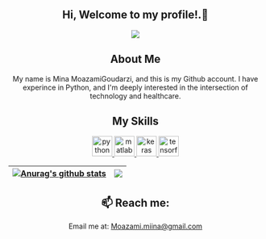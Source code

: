 <div align="center">

## Hi, Welcome to my profile!.👋
<p >
  <a href="https://github.com/MinaMoazami"><img src="https://readme-typing-svg.herokuapp.com?color=%230077ff&center=true&vCenter=true&lines=I+am+Mina+Moazami;I+am+a+Data+Analyst;"></a>
</p>

## About Me
My name is Mina MoazamiGoudarzi, and this is my Github account. I have experince in Python, and I'm deeply interested in the intersection of technology and healthcare.


## My Skills
<p align="center"> 
<a href="https://www.python.org/" target="_blank" rel="noreferrer"> <img src="https://upload.wikimedia.org/wikipedia/commons/c/c3/Python-logo-notext.svg" alt="python" width="40" height="40"/> </a>   
<a href="https://www.mathworks.com/products/matlab.html" target="_blank" rel="noreferrer"> <img src="https://upload.wikimedia.org/wikipedia/commons/2/21/Matlab_Logo.png" alt="matlab" width="40" height="40"/> </a> 
<a href="https://keras.io/" target="_blank" rel="noreferrer"> <img src="https://upload.wikimedia.org/wikipedia/commons/a/ae/Keras_logo.svg" alt="keras" width="40" height="40"/> </a> 
<a href="https://www.tensorflow.org/" target="_blank" rel="noreferrer"> <img src="https://upload.wikimedia.org/wikipedia/commons/2/2d/Tensorflow_logo.svg" alt="tensorflow" width="40" height="40"/> </a> 
</p>


| <a href="https://github.com/MinaMoazami"><img align="center" src="https://github-readme-stats.vercel.app/api?username=MinaMoazami&show_icons=true&theme=tokyonight&hide_border=true&hide=contribs,prs" alt="Anurag's github stats" /></a> | <a href="https://github.com/anuraghazra/github-readme-stats"><img align="center" src="https://github-readme-stats.vercel.app/api/top-langs/?username=MinaMoazami&layout=compact&theme=tokyonight&hide_border=true" /></a> |
| ------------------------------------------------------------------------------------------------------------------------------------------------------------------------------------------------------------------------------------- | ----------------------------------------------------------------------------------------------------------------------------------------------------------------------------------------------------------------------- |



## 📫 Reach me:
Email me at: [Moazami.miina@gmail.com](mailto:moazami.miina@gmail.com) 
